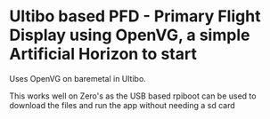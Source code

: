 # Ultibo based PFD - Primary Flight Display using OpenVG, a simple Artificial Horizon to start
Uses OpenVG on baremetal in Ultibo.

This works well on Zero's as the USB based rpiboot can be used to download the files and run the app without needing a sd card
